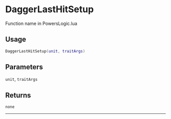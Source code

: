 # DaggerLastHitSetup
Function name in PowersLogic.lua
## Usage
```lua
DaggerLastHitSetup(unit, traitArgs)
```
## Parameters
`unit`, `traitArgs`
## Returns
`none`

---